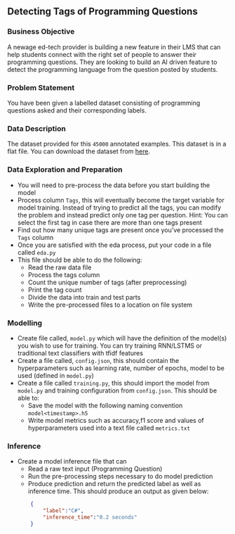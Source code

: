 ## Detecting Tags of Programming Questions

### Business Objective
A newage ed-tech provider is building a new feature in their LMS that can help students connect with the right set of people to answer their programming questions. They are looking to build an AI driven feature to detect the programming language from the question posted by students.

### Problem Statement
You have been given a labelled dataset consisting of programming questions asked and their corresponding labels.

### Data Description
The dataset provided for this `45000` annotated examples. This dataset is in a flat file. You can download the dataset from [here](https://drive.google.com/file/d/1IQZZBpBPt9kVDUpuwFkyIN7EPFp62B-k/view?usp=share_link).

### Data Exploration and Preparation
- You will need to pre-process the data before you start building the model
- Process column `Tags`, this will eventually become the target variable for model training. Instead of trying to predict all the tags, you can modify the problem and instead predict only one tag per question. Hint: You can select the first tag in case there are more than one tags present
- Find out how many unique tags are present once you've processed the `Tags` column
-  Once you are satisfied with the eda process, put your code in a file called `eda.py`
- This file should be able to do the following:
    - Read the raw data file
    - Process the tags column
    - Count the unique number of tags (after preprocessing)
    - Print the tag count
    - Divide the data into train and test parts
    - Write the pre-processed files to a location on file system

### Modelling 
- Create file called, `model.py` which will have the definition of the model(s) you wish to use for training. You can try training RNN/LSTMS or traditional text classifiers with tfidf features
- Create a file called, `config.json`, this should contain the hyperparameters such as learning rate, number of epochs, model to be used (defined in `model.py`)
- Create a file called `training.py`, this should import the model from `model.py` and training configuration from `config.json`. This should be able to:
    - Save the model with the following naming convention `model<timestamp>.h5`
    - Write model metrics such as accuracy,f1 score and values of hyperparameters used into a text file called `metrics.txt`

### Inference
- Create a model inference file that can
    - Read a raw text input (Programming Question)
    - Run the pre-processing steps necessary to do model prediction
    - Produce prediction and return the predicted label as well as inference time. This should produce an output as given below:
    ```json
        {
            "label":"C#",
            "inference_time":"0.2 seconds"
        }
    ```